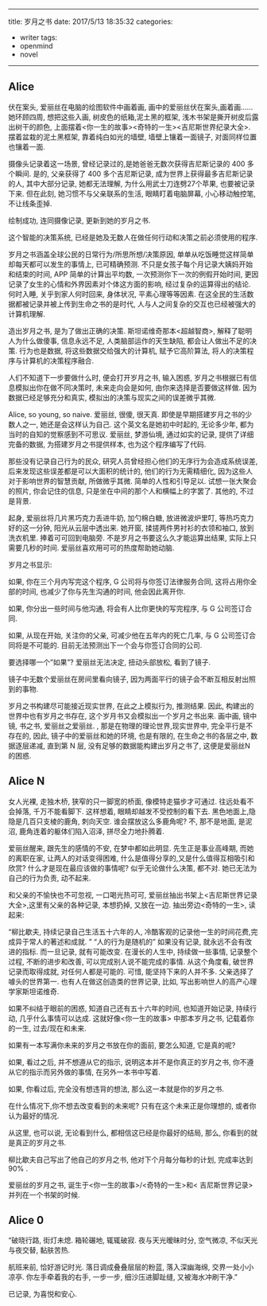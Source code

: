 
---
title:  岁月之书
date: 2017/5/13 18:35:32
categories: 
- writer
tags:
- openmind
- novel
---

## Alice
伏在案头, 爱丽丝在电脑的绘图软件中画着画, 画中的爱丽丝伏在案头,画着画...... 她环顾四周, 想把这些入画, 树皮色的纸箱,泥土黑的框架, 浅木书架是撕开树皮后露出树干的颜色, 上面摆着\<你一生的故事\>\<奇特的一生\>\<吉尼斯世界纪录大全\>. 摆着盆栽的泥土黑框架, 靠着纯白如光的墙壁, 墙壁上镶着一面镜子, 对面同样位置也镶着一面.

摄像头记录着这一场景, 曾经记录过的,是她爸爸无数次获得吉尼斯记录的 400 多个瞬间. 是的, 父亲获得了 400 多个吉尼斯记录, 成为世界上获得最多吉尼斯记录的人, 其中大部分记录, 她都无法理解, 为什么用武士刀连劈27个苹果, 也要被记录下来. 但在此刻, 她习惯不与父亲联系的生活, 眼睛盯着电脑屏幕, 小心移动触控笔, 不让线条歪掉. 

绘制成功, 连同摄像记录, 更新到她的岁月之书.

 这个智能的决策系统, 已经是她及无数人在做任何行动和决策之前必须使用的程序. 

岁月之书涵盖全球公民的日常行为/所思所想/决策原因, 单单从吃饭睡觉这样简单却每天都可以发生的事情上, 已可精确预测. 不只是女孩子每个月记录大姨妈开始和结束的时间, APP 简单的计算出平均数,  一次预测你下一次的例假开始时间, 更因记录了女生的心情和外界因素对个体这方面的影响, 经过复杂的运算得出的结论. 何时入睡, 关乎到家人何时回来, 身体状况, 平素心理等等因素. 在这全民的生活数据都被记录并被上传到生命之书的是时代, 人与人之间复杂的交互也已经被强大的计算机理解. 

造出岁月之书, 是为了做出正确的决策. 斯坦诺维奇那本\<超越智商\>, 解释了聪明人为什么做傻事, 信息永远不足, 人类脑部运作的天生缺陷, 都会让人做出不足的决策. 行为也是数据, 将这些数据交给强大的计算机, 赋予它高阶算法, 将人的决策程序与计算机的决策程序融合.

人们不知道下一步要做什么时, 便会打开岁月之书, 输入困惑, 岁月之书根据已有信息模拟出你在做不同决策时, 未来走向会是如何, 由你来选择是否要做这样做. 因为数据已经足够充分和真实, 模拟出的决策与现实之间的误差微乎其微. 

Alice, so young, so naive. 爱丽丝, 很傻, 很天真. 即使是早期搭建岁月之书的少数人之一, 她还是会这样认为自己. 这个英文名是她初中时起的, 无论多少年, 都为当时的自知的觉察感到不可思议. 爱丽丝, 梦游仙境, 通过如实的记录, 提供了详细完备的数据, 为搭建岁月之书提供样本, 也为这个程序编写了代码.

那些没有记录自己行为的民众, 研究人员曾经担心他们的无序行为会造成系统误差, 后来发现这些误差都是可以大面积的统计的, 他们的行为无需精细化, 因为这些人对于影响世界的智慧贡献, 所做微乎其微. 简单的人性和引导足以. 试想一张大聚会的照片, 你会记住的信息, 只是坐在中间的那个人和横幅上的字罢了. 其他的, 不过是背景. 

起身, 爱丽丝将几片黑巧克力丢进牛奶, 加勺棉白糖, 放进微波炉里叮,  等热巧克力好的这一分钟, 阳光从云层中透出来. 她开窗,  揉搓两件男衬衫的衣领和袖口, 放到洗衣机里. 捧着可可回到电脑旁.  不是岁月之书要这么久才能运算出结果, 实际上只需要几秒的时间. 爱丽丝喜欢用可可的热度帮助她动脑. 

岁月之书显示: 

如果, 你在三个月内写完这个程序, G 公司将与你签订法律服务合同, 这将占用你全部的时间, 也减少了你与先生沟通的时间, 他会因此离开你. 

如果, 你分出一些时间与他沟通, 将会有人比你更快的写完程序, 与 G 公司签订合同.  

如果, 从现在开始, 关注你的父亲, 可减少他在五年内的死亡几率, 与 G 公司签订合同将是不可能的. 目前无法预测出下一个会与你签订合同的公司. 

要选择哪一个”如果”? 爱丽丝无法决定, 扭动头部放松, 看到了镜子.

镜子中无数个爱丽丝在房间里看向镜子, 因为两面平行的镜子会不断互相反射出照到的事物. 

岁月之书构建尽可能接近现实世界, 在此之上模拟行为, 推测结果. 因此, 构建出的世界中也有岁月之书存在, 这个岁月书又会模拟出一个岁月之书出来. 画中画, 镜中镜, 书之书, 爱丽丝之爱丽丝. , 那是在物理的理论世界,现实世界中, 完全平行是不存在的, 因此, 镜子中的爱丽丝和她的环境, 也是有限的, 在生命之书的各层之中, 数据逐层递减, 直到第 N 层, 没有足够的数据能构建出岁月之书了, 这便是爱丽丝N 的困惑.  

## Alice N

女人光裸, 走独木桥, 狭窄的只一脚宽的桥面, 像模特走猫步才可通过. 往远处看不会掉落, 千万不能看脚下. 这样想着, 眼睛却越发不受控制的看下去. 黑色地面上,隐隐是几百只支棱的鹿角, 刺向天空. 谁会摆放这么多鹿角呢? 不, 那不是地面, 是泥沼, 鹿角连着的躯体们陷入沼泽, 拼尽全力地扑腾着. 

爱丽丝醒来, 跟先生的感情的不安, 在梦中都如此明显. 先生正是事业高峰期,   而她的离职在家, 让两人的对话变得困难, 什么是值得分享的,又是什么值得互相吸引和欣赏? 什么才是现在最应该做的事情呢? 似乎无论做什么决策, 都不对. 她已无法为自己的行为负责, 动不起来.

和父亲的不愉快也不可忽视, 一口喝光热可可, 爱丽丝抽出书架上\<吉尼斯世界记录大全\>,这里有父亲的各种记录, 本想扔掉,  又放在一边. 抽出旁边\<奇特的一生\>, 读起来:

“柳比歇夫, 持续记录自己生活五十六年的人, 冷酷客观的记录他一生的时间花费,完成异于常人的著述和成就. ”  “人的行为是随机的” 如果没有记录, 就永远不会有改进的指标. 而一旦记录, 就有可能改变. 在漫长的人生中, 持续做一些事情, 记录整个过程, 不断的进步和改善, 可以完成别人说不能完成的事情. 从这个角度看, 破世界记录而取得成就, 对任何人都是可能的. 可惜, 能坚持下来的人并不多. 父亲选择了噱头的世界第一.  也有人在做这创造类的世界记录, 比如, 写出影响世人的高产心理学家斯坦诺维奇. 

如果不纠结于眼前的困惑, 知道自己还有五十六年的时间, 也知道开始记录, 持续行动, 几乎什么事情可以达成. 这就好像\<你一生的故事\> 中那本岁月之书, 记载着你的一生, 过去/现在和未来.  

如果有一本写满你未来的岁月之书放在你的面前, 要怎么知道, 它是真的呢? 

如果, 看过之后, 并不想遵从它的指示, 说明这本并不是你真正的岁月之书, 你不遵从它的指示而另外做的事情, 在另外一本书中写着. 

如果, 你看过后, 完全没有想违背的想法, 那么这一本就是你的岁月之书. 

在什么情况下,你不想去改变看到的未来呢? 只有在这个未来正是你理想的, 或者你认为最好的情况.

从这里, 也可以说, 无论看到什么, 都相信这已经是你最好的结局, 那么, 你看到的就是真正的岁月之书. 

柳比歇夫自己写出了他自己的岁月之书, 他对下个月每分每秒的计划, 完成率达到 90% .

爱丽丝的岁月之书, 诞生于\<你一生的故事\>/\<奇特的一生\>和\< 吉尼斯世界记录\>并列在一个书架的时候.  

## Alice 0


“破晓行路, 街灯未熄. 箱轮碾地, 辄辄破寂. 夜与天光暧昧时分, 空气微凉, 不似天光与夜交替, 黏肤苦热. 

航班来前, 恰好游记时光. 落日调成叠叠层层的粉蓝, 落入深幽海绵, 交界一处小小凉亭. 你左手牵着我的右手, 一步一步, 细沙压进脚趾缝, 又被海水冲刷干净.”

已记录, 为喜悦和安心.
  
